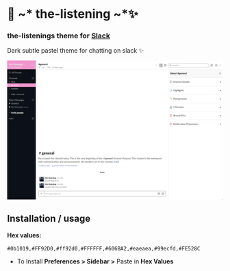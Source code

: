 #   🌌 \~* the-listening \~*✨

### the-listenings theme for [Slack](https://slack.com/)

Dark subtle pastel theme for chatting on slack ✨

![the-listening syntax theme screenshot](screenshot.png)

## Installation / usage

**Hex values:**
```
#0b1019,#FF92D0,#ff92d0,#FFFFFF,#606BA2,#eaeaea,#99ecfd,#FE528C
```
- To Install **Preferences > Sidebar >** Paste in **Hex Values** 

